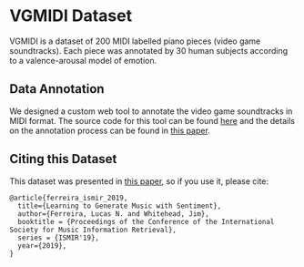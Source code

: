 # VGMIDI Dataset

VGMIDI is a dataset of 200 MIDI labelled piano pieces (video game soundtracks). Each piece was annotated by 30 human subjects according to a valence-arousal model of emotion. 

## Data Annotation

We designed a custom web tool to annotate the video game soundtracks in MIDI format. The source code for this tool
can be found [here](https://github.com/lucasnfe/adl-music-annotation) and the details on the annotation process can be found in [this paper](http://www.lucasnferreira.com/papers/2019/ismir-learning.pdf).

## Citing this Dataset

This dataset was presented in [this paper](http://www.lucasnferreira.com/papers/2019/ismir-learning.pdf), so if you use it, please cite:

```
@article{ferreira_ismir_2019,
  title={Learning to Generate Music with Sentiment},
  author={Ferreira, Lucas N. and Whitehead, Jim},
  booktitle = {Proceedings of the Conference of the International Society for Music Information Retrieval},
  series = {ISMIR'19},
  year={2019},
}
```
